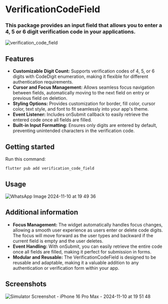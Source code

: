 # VerificationCodeField

### This package provides an input field that allows you to enter a 4, 5 or 6 digit verification code in your applications.
![verification_code_field](https://github.com/user-attachments/assets/c372833e-fab1-426c-81fc-7dfb5b669a7e)

## Features
- **Customizable Digit Count:** Supports verification codes of 4, 5, or 6 digits with CodeDigit enumeration, making it flexible for different authentication requirements.
- **Cursor and Focus Management:** Allows seamless focus navigation between fields, automatically moving to the next field on entry or previous field on deletion.
- **Styling Options:** Provides customization for border, fill color, cursor color, text style, and font to fit seamlessly into your app's theme.
- **Event Listener:** Includes onSubmit callback to easily retrieve the entered code once all fields are filled.
- **Built-in Input Formatting:** Ensures only digits are entered by default, preventing unintended characters in the verification code.

## Getting started
Run this command:
```
flutter pub add verification_code_field
```

## Usage
![WhatsApp Image 2024-11-10 at 19 49 36](https://github.com/user-attachments/assets/bb3ba272-d316-4d1c-bac8-0def51657bce)

## Additional information
- **Focus Management:** The widget automatically handles focus changes, allowing a smooth user experience as users enter or delete code digits. The focus will move forward as the user types and backward if the current field is empty and the user deletes.
- **Event Handling:** With onSubmit, you can easily retrieve the entire code once all fields are filled, making it perfect for submission in forms.
- **Modular and Reusable:** The VerificationCodeField is designed to be reusable and adaptable, making it a valuable addition to any authentication or verification form within your app.

## Screenshots
![Simulator Screenshot - iPhone 16 Pro Max - 2024-11-10 at 19 51 48](https://github.com/user-attachments/assets/cdcf5769-8857-4eae-8ec4-c82faa17fbe1)
